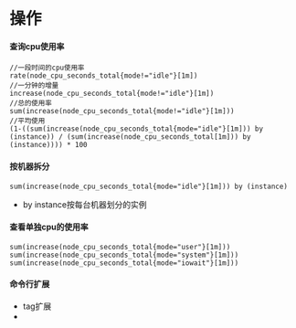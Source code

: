 # 操作

#### 查询cpu使用率
```
//一段时间的cpu使用率
rate(node_cpu_seconds_total{mode!="idle"}[1m])
//一分钟的增量
increase(node_cpu_seconds_total{mode!="idle"}[1m])
//总的使用率
sum(increase(node_cpu_seconds_total{mode!="idle"}[1m]))
//平均使用
(1-((sum(increase(node_cpu_seconds_total{mode="idle"}[1m])) by (instance)) / (sum(increase(node_cpu_seconds_total[1m])) by (instance)))) * 100
```

#### 按机器拆分
```
sum(increase(node_cpu_seconds_total{mode="idle"}[1m])) by (instance)
```
* by instance按每台机器划分的实例

#### 查看单独cpu的使用率
```
sum(increase(node_cpu_seconds_total{mode="user"}[1m]))
sum(increase(node_cpu_seconds_total{mode="system"}[1m]))
sum(increase(node_cpu_seconds_total{mode="iowait"}[1m]))
```

#### 命令行扩展
* tag扩展
* 